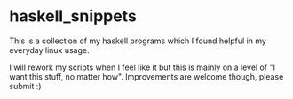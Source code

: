 # haskell_snippets
This is a collection of my haskell programs which I found helpful in my everyday linux usage.

I will rework my scripts when I feel like it but this is mainly on a level of "I want this stuff, no matter how".
Improvements are welcome though, please submit :)
